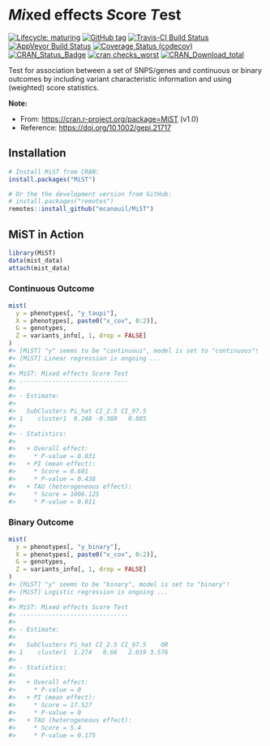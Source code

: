 
<!-- README.md is generated from README.Rmd. Please edit that file -->

# *Mi*xed effects *S*core *T*est

<!-- badges: start -->

[![Lifecycle:
maturing](https://img.shields.io/badge/lifecycle-stable-brightgreen.svg)](https://www.tidyverse.org/lifecycle/#stable)
[![GitHub
tag](https://img.shields.io/github/tag/mcanouil/MiST.svg?label=latest%20tag)](https://github.com/mcanouil/MiST)
[![Travis-CI Build
Status](https://travis-ci.org/mcanouil/MiST.svg?branch=master)](https://travis-ci.org/mcanouil/MiST)
[![AppVeyor Build
Status](https://ci.appveyor.com/api/projects/status/github/mcanouil/MiST?branch=master&svg=true)](https://ci.appveyor.com/project/mcanouil/MiST)
[![Coverage Status
(codecov)](https://codecov.io/gh/mcanouil/MiST/branch/master/graph/badge.svg)](https://codecov.io/gh/mcanouil/MiST)
[![CRAN\_Status\_Badge](https://www.r-pkg.org/badges/version-ago/MiST)](https://cran.r-project.org/package=MiST)
[![cran
checks\_worst](https://cranchecks.info/badges/worst/MiST)](https://cran.r-project.org/web/checks/check_results_MiST.html)
[![CRAN\_Download\_total](https://cranlogs.r-pkg.org/badges/MiST)](https://cran.r-project.org/package=MiST)
<!--[![cran checks_summary](https://cranchecks.info/badges/summary/MiST)](https://cran.r-project.org/web/checks/check_results_MiST.html)-->
<!--[![CRAN_Download_month](https://cranlogs.r-pkg.org/badges/MiST?color=brightgreen)](https://cran.r-project.org/package=MiST)-->
<!--[![Coverage Status (coveralls)](https://coveralls.io/repos/github/mcanouil/MiST/badge.svg?branch=master)](https://coveralls.io/github/mcanouil/MiST?branch=master)-->
<!-- badges: end -->

Test for association between a set of SNPS/genes and continuous or
binary outcomes by including variant characteristic information and
using (weighted) score statistics.

**Note:**

  - From: <https://cran.r-project.org/package=MiST> (v1.0)
  - Reference: <https://doi.org/10.1002/gepi.21717>

## Installation

``` r
# Install MiST from CRAN:
install.packages("MiST")

# Or the the development version from GitHub:
# install.packages("remotes")
remotes::install_github("mcanouil/MiST")
```

## MiST in Action

``` r
library(MiST)
data(mist_data)
attach(mist_data)
```

### Continuous Outcome

``` r
mist(
  y = phenotypes[, "y_taupi"],
  X = phenotypes[, paste0("x_cov", 0:2)],
  G = genotypes,
  Z = variants_info[, 1, drop = FALSE]
)
#> [MiST] "y" seems to be "continuous", model is set to "continuous"!
#> [MiST] Linear regression is ongoing ...
#> 
#> MiST: Mixed effects Score Test
#> ------------------------------
#> 
#> - Estimate:
#> 
#>   SubClusters Pi_hat CI_2.5 CI_97.5
#> 1    cluster1  0.248 -0.389   0.885
#> 
#> - Statistics:
#> 
#>   + Overall effect: 
#>     * P-value = 0.031
#>   + PI (mean effect):  
#>     * Score = 0.601
#>     * P-value = 0.438
#>   + TAU (heterogeneous effect):  
#>     * Score = 1006.125
#>     * P-value = 0.011
```

### Binary Outcome

``` r
mist(
  y = phenotypes[, "y_binary"],
  X = phenotypes[, paste0("x_cov", 0:2)],
  G = genotypes,
  Z = variants_info[, 1, drop = FALSE]
)
#> [MiST] "y" seems to be "binary", model is set to "binary"!
#> [MiST] Logistic regression is ongoing ...
#> 
#> MiST: Mixed effects Score Test
#> ------------------------------
#> 
#> - Estimate:
#> 
#>   SubClusters Pi_hat CI_2.5 CI_97.5    OR
#> 1    cluster1  1.274   0.66   2.019 3.576
#> 
#> - Statistics:
#> 
#>   + Overall effect: 
#>     * P-value = 0
#>   + PI (mean effect):  
#>     * Score = 17.527
#>     * P-value = 0
#>   + TAU (heterogeneous effect):  
#>     * Score = 5.4
#>     * P-value = 0.175
```
